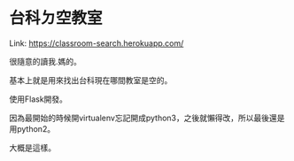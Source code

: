 # 台科ㄉ空教室

Link: https://classroom-search.herokuapp.com/

很隨意的讀我.媽的。

基本上就是用來找出台科現在哪間教室是空的。

使用Flask開發。

因為最開始的時候開virtualenv忘記開成python3，之後就懶得改，所以最後還是用python2。

大概是這樣。
